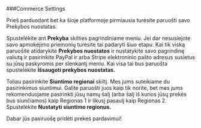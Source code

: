 ###Commerce Settings

Prieš parduodant bet ka šioje platformoje pirmiausia turėsite paruošti savo Prekybos nuostatas.

Spustelėkite ant **Prekyba** skilties pagrindiniame meniu. Jei dar nesusiejote savo apmokėjimo priemonių turėsite tai padaryti šiuo etapu. Kai tik viską paruošite atidarykite **Prekybos nuostatos** ir nustatykite savo pagrindinę valiutą ir pasirinkite PayPal ir arba Stripe elektroninio pašto adresus susietus su jūsų paskyromis per slenkantį meniu. Kai visa tai bus paruošta spustelėkite **Išsaugoti prekybos nuostatas.**

Toliau pasirinkite **Siuntimo regionai** skiltį. Mes jums suteikiame du pasirinkimus siuntimui. Galite paruošti juos kaip tik norite, bet mes jums rekomenduojame pasirinkti jūsų namų šalį (arba šalį iš kurios jūsų prekės bus siunčiamos) kaip Regionas 1 ir likusį pasaulį kaip Regionas 2. Spustelėkite **Nustatyti siuntimo regionus.**

Dabar jūs pasiruošę pridėti prekes pardavimui! 
